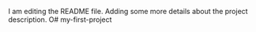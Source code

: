 I am editing the README file. Adding some more details about the project description.
O# my-first-project
